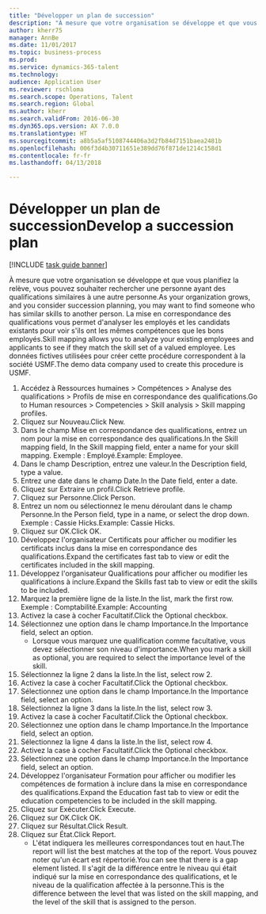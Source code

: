 ```yaml
--- 
title: "Développer un plan de succession"
description: "À mesure que votre organisation se développe et que vous planifiez la relève, vous pouvez souhaiter rechercher une personne ayant des qualifications similaires à une autre personne."
author: kherr75
manager: AnnBe
ms.date: 11/01/2017
ms.topic: business-process
ms.prod: 
ms.service: dynamics-365-talent
ms.technology: 
audience: Application User
ms.reviewer: rschloma
ms.search.scope: Operations, Talent
ms.search.region: Global
ms.author: kherr
ms.search.validFrom: 2016-06-30
ms.dyn365.ops.version: AX 7.0.0
ms.translationtype: HT
ms.sourcegitcommit: a8b5a5af5108744406a3d2fb84d7151baea2481b
ms.openlocfilehash: 006f3d4b30711651e389dd76f871de1214c158d1
ms.contentlocale: fr-fr
ms.lasthandoff: 04/13/2018

---
```

# <a name="develop-a-succession-plan"></a><span data-ttu-id="75a5b-103">Développer un plan de succession</span><span class="sxs-lookup"><span data-stu-id="75a5b-103">Develop a succession plan</span></span>

[!INCLUDE [task guide banner](../../includes/task-guide-banner.md)]

<span data-ttu-id="75a5b-104">À mesure que votre organisation se développe et que vous planifiez la relève, vous pouvez souhaiter rechercher une personne ayant des qualifications similaires à une autre personne.</span><span class="sxs-lookup"><span data-stu-id="75a5b-104">As your organization grows, and you consider succession planning, you may want to find someone who has similar skills to another person.</span></span>  <span data-ttu-id="75a5b-105">La mise en correspondance des qualifications vous permet d'analyser les employés et les candidats existants pour voir s'ils ont les mêmes compétences que les bons employés.</span><span class="sxs-lookup"><span data-stu-id="75a5b-105">Skill mapping allows you to analyze your existing employees and applicants to see if they match the skill set of a valued employee.</span></span> <span data-ttu-id="75a5b-106">Les données fictives utilisées pour créer cette procédure correspondent à la société USMF.</span><span class="sxs-lookup"><span data-stu-id="75a5b-106">The demo data company used to create this procedure is USMF.</span></span>

1. <span data-ttu-id="75a5b-107">Accédez à Ressources humaines > Compétences > Analyse des qualifications > Profils de mise en correspondance des qualifications.</span><span class="sxs-lookup"><span data-stu-id="75a5b-107">Go to Human resources > Competencies > Skill analysis > Skill mapping profiles.</span></span>
2. <span data-ttu-id="75a5b-108">Cliquez sur Nouveau.</span><span class="sxs-lookup"><span data-stu-id="75a5b-108">Click New.</span></span>
3. <span data-ttu-id="75a5b-109">Dans le champ Mise en correspondance des qualifications, entrez un nom pour la mise en correspondance des qualifications.</span><span class="sxs-lookup"><span data-stu-id="75a5b-109">In the Skill mapping field, In the Skill mapping field, enter a name for your skill mapping.</span></span>  <span data-ttu-id="75a5b-110">Exemple : Employé.</span><span class="sxs-lookup"><span data-stu-id="75a5b-110">Example: Employee.</span></span>
4. <span data-ttu-id="75a5b-111">Dans le champ Description, entrez une valeur.</span><span class="sxs-lookup"><span data-stu-id="75a5b-111">In the Description field, type a value.</span></span>
5. <span data-ttu-id="75a5b-112">Entrez une date dans le champ Date.</span><span class="sxs-lookup"><span data-stu-id="75a5b-112">In the Date field, enter a date.</span></span>
6. <span data-ttu-id="75a5b-113">Cliquez sur Extraire un profil.</span><span class="sxs-lookup"><span data-stu-id="75a5b-113">Click Retrieve profile.</span></span>
7. <span data-ttu-id="75a5b-114">Cliquez sur Personne.</span><span class="sxs-lookup"><span data-stu-id="75a5b-114">Click Person.</span></span>
8. <span data-ttu-id="75a5b-115">Entrez un nom ou sélectionnez le menu déroulant dans le champ Personne.</span><span class="sxs-lookup"><span data-stu-id="75a5b-115">In the Person field, type in a name, or select the drop down.</span></span>  <span data-ttu-id="75a5b-116">Exemple : Cassie Hicks.</span><span class="sxs-lookup"><span data-stu-id="75a5b-116">Example: Cassie Hicks.</span></span>
9. <span data-ttu-id="75a5b-117">Cliquez sur OK.</span><span class="sxs-lookup"><span data-stu-id="75a5b-117">Click OK.</span></span>
10. <span data-ttu-id="75a5b-118">Développez l'organisateur Certificats pour afficher ou modifier les certificats inclus dans la mise en correspondance des qualifications.</span><span class="sxs-lookup"><span data-stu-id="75a5b-118">Expand the certificates fast tab to view or edit the certificates included in the skill mapping.</span></span>
11. <span data-ttu-id="75a5b-119">Développez l'organisateur Qualifications pour afficher ou modifier les qualifications à inclure.</span><span class="sxs-lookup"><span data-stu-id="75a5b-119">Expand the Skills fast tab to view or edit the skills to be included.</span></span>
12. <span data-ttu-id="75a5b-120">Marquez la première ligne de la liste.</span><span class="sxs-lookup"><span data-stu-id="75a5b-120">In the list, mark the first row.</span></span>  <span data-ttu-id="75a5b-121">Exemple : Comptabilité.</span><span class="sxs-lookup"><span data-stu-id="75a5b-121">Example:  Accounting</span></span>
13. <span data-ttu-id="75a5b-122">Activez la case à cocher Facultatif.</span><span class="sxs-lookup"><span data-stu-id="75a5b-122">Click the Optional checkbox.</span></span>
14. <span data-ttu-id="75a5b-123">Sélectionnez une option dans le champ Importance.</span><span class="sxs-lookup"><span data-stu-id="75a5b-123">In the Importance field, select an option.</span></span>
    * <span data-ttu-id="75a5b-124">Lorsque vous marquez une qualification comme facultative, vous devez sélectionner son niveau d'importance.</span><span class="sxs-lookup"><span data-stu-id="75a5b-124">When you mark a skill as optional, you are required to select the importance level of the skill.</span></span>  
15. <span data-ttu-id="75a5b-125">Sélectionnez la ligne 2 dans la liste.</span><span class="sxs-lookup"><span data-stu-id="75a5b-125">In the list, select row 2.</span></span>
16. <span data-ttu-id="75a5b-126">Activez la case à cocher Facultatif.</span><span class="sxs-lookup"><span data-stu-id="75a5b-126">Click the Optional checkbox.</span></span>
17. <span data-ttu-id="75a5b-127">Sélectionnez une option dans le champ Importance.</span><span class="sxs-lookup"><span data-stu-id="75a5b-127">In the Importance field, select an option.</span></span>
18. <span data-ttu-id="75a5b-128">Sélectionnez la ligne 3 dans la liste.</span><span class="sxs-lookup"><span data-stu-id="75a5b-128">In the list, select row 3.</span></span>
19. <span data-ttu-id="75a5b-129">Activez la case à cocher Facultatif.</span><span class="sxs-lookup"><span data-stu-id="75a5b-129">Click the Optional checkbox.</span></span>
20. <span data-ttu-id="75a5b-130">Sélectionnez une option dans le champ Importance.</span><span class="sxs-lookup"><span data-stu-id="75a5b-130">In the Importance field, select an option.</span></span>
21. <span data-ttu-id="75a5b-131">Sélectionnez la ligne 4 dans la liste.</span><span class="sxs-lookup"><span data-stu-id="75a5b-131">In the list, select row 4.</span></span>
22. <span data-ttu-id="75a5b-132">Activez la case à cocher Facultatif.</span><span class="sxs-lookup"><span data-stu-id="75a5b-132">Click the Optional checkbox.</span></span>
23. <span data-ttu-id="75a5b-133">Sélectionnez une option dans le champ Importance.</span><span class="sxs-lookup"><span data-stu-id="75a5b-133">In the Importance field, select an option.</span></span>
24. <span data-ttu-id="75a5b-134">Développez l'organisateur Formation pour afficher ou modifier les compétences de formation à inclure dans la mise en correspondance des qualifications.</span><span class="sxs-lookup"><span data-stu-id="75a5b-134">Expand the Education fast tab to view or edit the education competencies to be included in the skill mapping.</span></span>
25. <span data-ttu-id="75a5b-135">Cliquez sur Exécuter.</span><span class="sxs-lookup"><span data-stu-id="75a5b-135">Click Execute.</span></span>
26. <span data-ttu-id="75a5b-136">Cliquez sur OK.</span><span class="sxs-lookup"><span data-stu-id="75a5b-136">Click OK.</span></span>
27. <span data-ttu-id="75a5b-137">Cliquez sur Résultat.</span><span class="sxs-lookup"><span data-stu-id="75a5b-137">Click Result.</span></span>
28. <span data-ttu-id="75a5b-138">Cliquez sur État.</span><span class="sxs-lookup"><span data-stu-id="75a5b-138">Click Report.</span></span>
    * <span data-ttu-id="75a5b-139">L'état indiquera les meilleures correspondances tout en haut.</span><span class="sxs-lookup"><span data-stu-id="75a5b-139">The report will list the best matches at the top of the report.</span></span>  <span data-ttu-id="75a5b-140">Vous pouvez noter qu'un écart est répertorié.</span><span class="sxs-lookup"><span data-stu-id="75a5b-140">You can see that there is a gap element listed.</span></span>  <span data-ttu-id="75a5b-141">Il s'agit de la différence entre le niveau qui était indiqué sur la mise en correspondance des qualifications, et le niveau de la qualification affectée à la personne.</span><span class="sxs-lookup"><span data-stu-id="75a5b-141">This is the difference between the level that was listed on the skill mapping, and the level of the skill that is assigned to the person.</span></span>  


